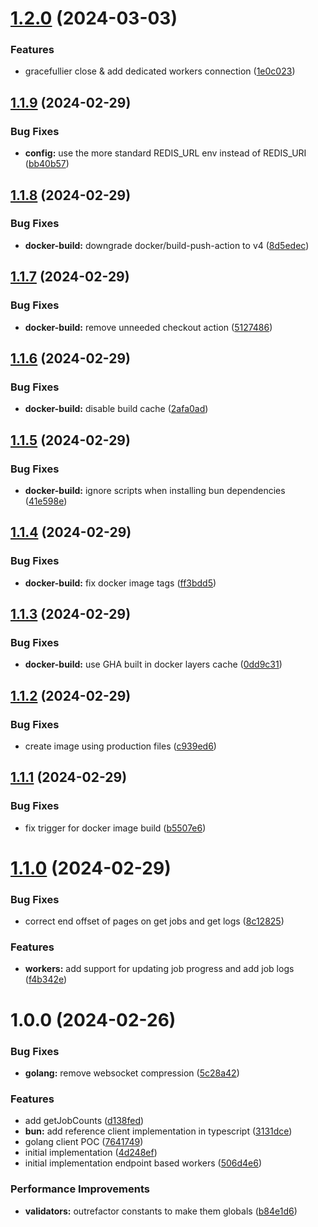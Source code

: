 # [1.2.0](https://github.com/taskforcesh/bullmq-proxy/compare/v1.1.9...v1.2.0) (2024-03-03)


### Features

* gracefullier close & add  dedicated workers connection ([1e0c023](https://github.com/taskforcesh/bullmq-proxy/commit/1e0c0238d03d4e5f8cfd84da70f0b725e16f49b8))

## [1.1.9](https://github.com/taskforcesh/bullmq-proxy/compare/v1.1.8...v1.1.9) (2024-02-29)


### Bug Fixes

* **config:** use the more standard REDIS_URL env instead of REDIS_URI ([bb40b57](https://github.com/taskforcesh/bullmq-proxy/commit/bb40b577d73e725244c8a081aa3f0241d148dece))

## [1.1.8](https://github.com/taskforcesh/bullmq-proxy/compare/v1.1.7...v1.1.8) (2024-02-29)


### Bug Fixes

* **docker-build:** downgrade docker/build-push-action to v4 ([8d5edec](https://github.com/taskforcesh/bullmq-proxy/commit/8d5edecfb3614ba4ece1537c028eded621cb9b4d))

## [1.1.7](https://github.com/taskforcesh/bullmq-proxy/compare/v1.1.6...v1.1.7) (2024-02-29)


### Bug Fixes

* **docker-build:** remove unneeded checkout action ([5127486](https://github.com/taskforcesh/bullmq-proxy/commit/5127486b509f663495cfb11c22d736234ad0a2de))

## [1.1.6](https://github.com/taskforcesh/bullmq-proxy/compare/v1.1.5...v1.1.6) (2024-02-29)


### Bug Fixes

* **docker-build:** disable build cache ([2afa0ad](https://github.com/taskforcesh/bullmq-proxy/commit/2afa0ad3505b73d8a868bc7516859e53ce166790))

## [1.1.5](https://github.com/taskforcesh/bullmq-proxy/compare/v1.1.4...v1.1.5) (2024-02-29)


### Bug Fixes

* **docker-build:** ignore scripts when installing bun dependencies ([41e598e](https://github.com/taskforcesh/bullmq-proxy/commit/41e598e2eaab3bcfa8c80ff9b0c38d96e499db33))

## [1.1.4](https://github.com/taskforcesh/bullmq-proxy/compare/v1.1.3...v1.1.4) (2024-02-29)


### Bug Fixes

* **docker-build:** fix docker image tags ([ff3bdd5](https://github.com/taskforcesh/bullmq-proxy/commit/ff3bdd537ba595848d44f91e23abc346b5fea1c2))

## [1.1.3](https://github.com/taskforcesh/bullmq-proxy/compare/v1.1.2...v1.1.3) (2024-02-29)


### Bug Fixes

* **docker-build:** use GHA built in docker layers cache ([0dd9c31](https://github.com/taskforcesh/bullmq-proxy/commit/0dd9c3134f7aa2a2771dba4446259831cc124f24))

## [1.1.2](https://github.com/taskforcesh/bullmq-proxy/compare/v1.1.1...v1.1.2) (2024-02-29)


### Bug Fixes

* create image using production files ([c939ed6](https://github.com/taskforcesh/bullmq-proxy/commit/c939ed6461ac8f54074809cb182414c3fb12e11c))

## [1.1.1](https://github.com/taskforcesh/bullmq-proxy/compare/v1.1.0...v1.1.1) (2024-02-29)


### Bug Fixes

* fix trigger for docker image build ([b5507e6](https://github.com/taskforcesh/bullmq-proxy/commit/b5507e62bc3389c8c0ff2326f2bf7a23abcefeb3))

# [1.1.0](https://github.com/taskforcesh/bullmq-proxy/compare/v1.0.0...v1.1.0) (2024-02-29)


### Bug Fixes

* correct end offset of pages on get jobs and get logs ([8c12825](https://github.com/taskforcesh/bullmq-proxy/commit/8c1282596f8f96de7807d65171e98c9228b5637e))


### Features

* **workers:** add support for updating job progress and add job logs ([f4b342e](https://github.com/taskforcesh/bullmq-proxy/commit/f4b342e90842177270479a60625b0f6bc963147f))

# 1.0.0 (2024-02-26)


### Bug Fixes

* **golang:** remove websocket compression ([5c28a42](https://github.com/taskforcesh/bullmq-proxy/commit/5c28a42ef8817b46a11d62a5cedb4c8a87e9e5a9))


### Features

* add getJobCounts ([d138fed](https://github.com/taskforcesh/bullmq-proxy/commit/d138fede24bd08d317a1ab2a17f8f0d289e19329))
* **bun:** add reference client implementation in typescript ([3131dce](https://github.com/taskforcesh/bullmq-proxy/commit/3131dced3a5e95ae650d25cd2c1a05f3560717ac))
* golang client POC ([7641749](https://github.com/taskforcesh/bullmq-proxy/commit/76417496c5cb9feb368e1a0a2a5712d752ef2418))
* initial implementation ([4d248ef](https://github.com/taskforcesh/bullmq-proxy/commit/4d248ef67d315839e34b45fddfa0ac9f8359c0b0))
* initial implementation endpoint based workers ([506d4e6](https://github.com/taskforcesh/bullmq-proxy/commit/506d4e6327b2074d6411b7c330e58ef2da27b025))


### Performance Improvements

* **validators:** outrefactor constants to make them globals ([b84e1d6](https://github.com/taskforcesh/bullmq-proxy/commit/b84e1d6548d597c2ad412dff36949e2b9f93e122))
